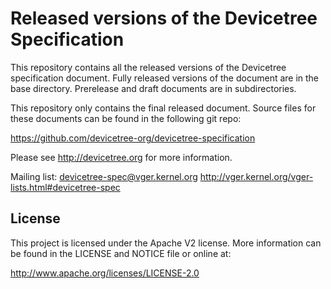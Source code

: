 # Released versions of the Devicetree Specification

This repository contains all the released versions of the Devicetree specification document. Fully released versions of the document are in the base directory. Prerelease and draft documents are in subdirectories.

This repository only contains the final released document. Source files for these documents can be found in the following git repo:

   https://github.com/devicetree-org/devicetree-specification

Please see http://devicetree.org for more information.

Mailing list:
   devicetree-spec@vger.kernel.org
   http://vger.kernel.org/vger-lists.html#devicetree-spec
   
## License ##
This project is licensed under the Apache V2 license. More information can be found 
in the LICENSE and NOTICE file or online at:

http://www.apache.org/licenses/LICENSE-2.0
